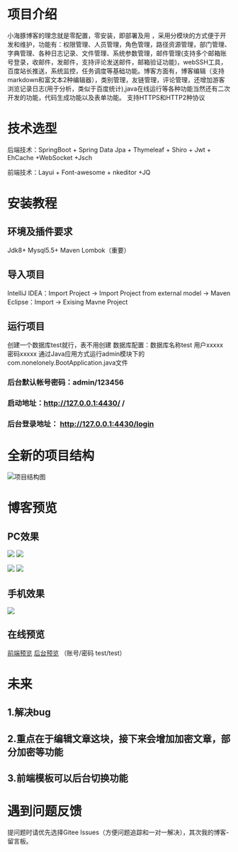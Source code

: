 

# 项目介绍
小海豚博客的理念就是零配置，零安装，即部署及用 ，采用分模块的方式便于开发和维护，功能有：权限管理、人员管理，角色管理，路径资源管理，部门管理、字典管理、各种日志记录、文件管理、系统参数管理，邮件管理(支持多个邮箱账号登录，收邮件，发邮件，支持评论发送邮件，邮箱验证功能)，webSSH工具，百度站长推送，系统监控，任务调度等基础功能。博客方面有，博客编辑（支持markdown和富文本2种编辑器），类别管理，友链管理，评论管理，还增加游客浏览记录日志(用于分析，类似于百度统计),java在线运行等各种功能当然还有二次开发的功能，代码生成功能以及表单功能。
支持HTTPS和HTTP2种协议
# 技术选型
后端技术：SpringBoot + Spring Data Jpa + Thymeleaf + Shiro + Jwt + EhCache +WebSocket +Jsch

前端技术：Layui + Font-awesome + nkeditor +JQ

# 安装教程
## 环境及插件要求
Jdk8+
Mysql5.5+
Maven
Lombok（重要）
## 导入项目
IntelliJ IDEA：Import Project -> Import Project from external model -> Maven
Eclipse：Import -> Exising Mavne Project
## 运行项目
创建一个数据库test就行，表不用创建
数据库配置：数据库名称test 用户xxxxx 密码xxxxx
通过Java应用方式运行admin模块下的com.nonelonely.BootApplication.java文件

### 后台默认帐号密码：admin/123456
### 启动地址：http://127.0.0.1:4430/ /
### 后台登录地址： http://127.0.0.1:4430/login


# 全新的项目结构

![项目结构图](https://images.gitee.com/uploads/images/2020/0225/132322_7c0689b9_1165306.png)

# 博客预览

## PC效果
![](https://nonelonely.com/upload/images/20210213/c5da9a9997ba4b5982047bbc13e64382.png)
![](https://nonelonely.com/upload/images/20210213/add6b8bcb5e24e41b3391bb193036cdb微信图片_20210214114040.png)

![](https://nonelonely.com/upload/images/20210213/1ba6f5e9a5c248349a6e7c7cefe28475.png)
![](https://nonelonely.com/upload/images/20210213/9ccdc5ba8e094af58d96d121324cfcd4微信图片_20210214114450.png)


## 手机效果
![](https://nonelonely.com/upload/images/20210213/878d7cd4a5fe4eee98cf34e6de729a65.jpg)

## 在线预览
[前端预览](https://www.nonelonely.com)
[后台预览](https://www.nonelonely.com/login)  （账号/密码  test/test）

# 未来
## 1.解决bug
## 2.重点在于编辑文章这块，接下来会增加加密文章，部分加密等功能
## 3.前端模板可以后台切换功能

# 遇到问题反馈

提问题时请优先选择Gitee Issues（方便问题追踪和一对一解决），其次我的博客-留言板。






